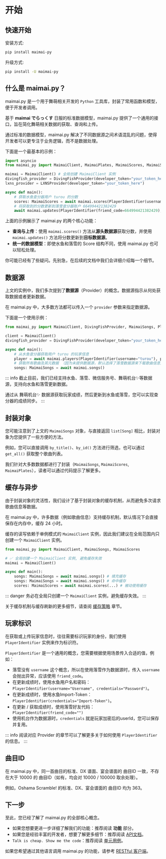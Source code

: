 # 开始

## 快速开始

安装方式:

```bash
pip install maimai-py
```

升级方式:

```bash
pip install -U maimai-py
```

## 什么是 maimai.py？

maimai.py 是一个用于舞萌相关开发的 `Python` 工具库，封装了常用函数和模型，便于开发者调用。

基于 **maimai でらっくす** 日服的标准数据模型，maimai.py 提供了一个通用的接口，旨在简化舞萌相关数据的获取、查询和上传。

通过标准的数据模型，maimai.py 解决了不同数据源之间术语混乱的问题，使得开发者可以更专注于业务逻辑，而不是数据处理。

下面是一个最基本的示例：

```python
import asyncio
from maimai_py import MaimaiClient, MaimaiPlates, MaimaiScores, MaimaiSongs, PlayerIdentifier, LXNSProvider, DivingFishProvider

maimai = MaimaiClient() # 全局创建 MaimaiClient 实例
divingfish_provider = DivingFishProvider(developer_token="your_token_here")
lxns_provider = LXNSProvider(developer_token="your_token_here")

async def main():
    # 获取水鱼查分器用户 turou 的分数
    scores: MaimaiScores = await maimai.scores(PlayerIdentifier(username="turou"), provider=divingfish)
    # 将获取到的分数更新到落雪查分器账户 664994421382429
    await maimai.updates(PlayerIdentifier(friend_code=664994421382429), scores.scores, provider=lxns)
```

上面的示例展示了 maimai.py 的两个核心功能：

- **查询与上传**：使用 `maimai.scores()` 方法从**源头数据源**获取分数，并使用 `maimai.updates()` 方法将分数更新到**目标数据源**。
- **统一的数据模型**：即使水鱼和落雪的 Score 结构不同，使用 maimai.py 也可以轻松处理。

你可能已经有了些疑问。先别急，在后续的文档中我们会详细介绍每一个细节。

## 数据源

上文的实例中，我们多次提到了**数据源**（Provider）的概念。数据源指示从何处获取数据或者更新数据。

在 maimai.py 中，大多数方法都可以传入一个 `provider` 参数来指定数据源。

下面是一个使用示例：

```python
from maimai_py import MaimaiClient, DivingFishProvider, MaimaiSongs, PlayerIdentifier

client = MaimaiClient()
divingfish_provider = DivingFishProvider(developer_token="your_token_here")

async def main():
    # 从水鱼查分器获取用户 turou 的玩家信息
    player = await maimai.players(PlayerIdentifier(username="turou"), provider=divingfish_provider)
    # 获取所有歌曲及其元数据 （因为未提供数据源，默认选择了落雪数据源来下载歌曲信息）
    songs: MaimaiSongs = await maimai.songs()
```

::: info
截止目前，我们已经支持水鱼、落雪、微信服务号、舞萌机台✨等数据源，支持向水鱼和落雪更新数据。

通过从 舞萌机台✨ 数据源获取玩家成绩，然后更新到水鱼或落雪，您可以实现查分器的成绩同步。
:::

## 封装对象

您可能注意到了上文的 `MaimaiSongs` 对象，与直接返回 `list[Song]` 相比，封装对象为您提供了一些方便的方法。

例如，您可以直接调用 `by_title()`、`by_id()` 方法进行筛选，也可以通过 `get_all()` 获取整个歌曲列表。

我们针对大多数数据都进行了封装（`MaimaiSongs`, `MaimaiScores`, `MaimaiPlates`），读者可以通过代码提示了解更多。

## 缓存与异步

由于封装对象的灵活性，我们设计了基于封装对象的缓存机制，从而避免多次请求歌曲信息等数据。

在 maimai.py 中，许多数据（例如歌曲信息）支持缓存机制，默认情况下会直接保存在内存中，缓存 24 小时。

缓存的读写依赖于单例模式的 `MaimaiClient` 实例，因此我们建议在全局范围内只创建一个 `MaimaiClient` 实例。

```python
from maimai_py import MaimaiClient, MaimaiSongs, MaimaiScores

# ✅ 全局创建一个 MaimaiClient 实例, 避免缓存失效
maimai = MaimaiClient()

async def main():
    songs: MaimaiSongs = await maimai.songs() # 填充缓存
    songs: MaimaiSongs = await maimai.songs() # 命中缓存
    scores: MaimaiScores = await maimai.scores(...) # 被动使用缓存
```

::: danger
务必在全局只创建一个 `MaimaiClient` 实例，避免缓存失效。
:::

关于缓存机制与缓存刷新的更多细节，请查阅 [缓存策略](./caches.md) 章节。

## 玩家标识

在获取或上传玩家信息时，往往需要标识玩家的身份，我们使用 `PlayerIdentifier` 实例来作为标识符。

`PlayerIdentifier` 是一个通用的概念，您需要根据使用场景传入合适的值，例如：

- 落雪没有 `username` 这个概念，所以在使用落雪作为数据源时，传入 `username` 会抛出异常，应该使用 `friend_code`。
- 在更新成绩时，使用水鱼用户名和密码：`PlayerIdentifier(username="Username", credentials="Password")`。
- 在更新成绩时，使用水鱼Import-Token：`PlayerIdentifier(credentials="Import-Token")`。
- 在更新 / 获取成绩时，使用落雪好友代码：`PlayerIdentifier(friend_code="")`
- 使用机台作为数据源时，`credentials` 就是玩家加密后的userId，您可以保存并复用。

::: info
阅读对应 Provider 的章节可以了解更多关于如何使用 `PlayerIdentifier` 的信息。
:::

## 曲目ID

在 maimai.py 中，同一首曲目的标准、DX 谱面、宴会谱面的 曲目ID 一致，不存在大于 10000 的 曲目ID（如有，均会对 10000 / 100000 取余处理）。

例如，Oshama Scramble! 的标准、DX、宴会谱面的 曲目ID 均为 363。

## 下一步

至此，您已经了解了 maimai.py 的全部核心概念。

- 如果您想要更进一步详细了解我们的功能：推荐阅读 **功能** 部分。
- 如果您是经验丰富的开发者，想要了解更多细节：推荐阅读 [API文档](https://api.maimai.turou.fun/maimai_py)。
- `Talk is cheap. Show me the code`：推荐阅读 [单元用例](./concepts/examples.md)。

如果您希望通过其他语言调用 maimai.py 的功能，请参考 [RESTful 客户端](./concepts/client.md)。

